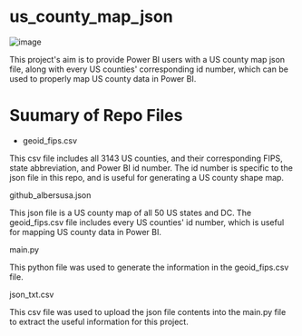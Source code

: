 # us_county_map_json

![image](/images/county_map_example.jpeg)

This project's aim is to provide Power BI users with a US county map json file, along with every US counties' corresponding id number, which can be used to properly map US county data in Power BI.

# Suumary of Repo Files

* geoid_fips.csv

This csv file includes all 3143 US counties, and their corresponding FIPS, state abbreviation, and Power BI id number. The id number is specific to the json file in this repo, and is useful for generating a US county shape map.

github_albersusa.json

This json file is a US county map of all 50 US states and DC. The geoid_fips.csv file includes every US counties' id number, which is useful for mapping US county data in Power BI.

main.py

This python file was used to generate the information in the geoid_fips.csv file.

json_txt.csv

This csv file was used to upload the json file contents into the main.py file to extract the useful information for this project.
